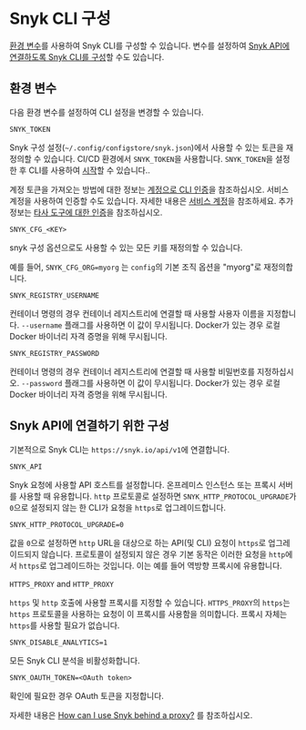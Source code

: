 # Snyk CLI 구성

[환경 변수](snyk-cli.md#undefined)를 사용하여 Snyk CLI를 구성할 수 있습니다. 변수를 설정하여 [Snyk API에 연결하도록 Snyk CLI를 구성](snyk-cli.md#snyk-api)할 수도 있습니다.

## 환경 변수

다음 환경 변수를 설정하여 CLI 설정을 변경할 수 있습니다.

`SNYK_TOKEN`

Snyk 구성 설정(`~/.config/configstore/snyk.json`)에서 사용할 수 있는 토큰을 재정의할 수 있습니다. CI/CD 환경에서 `SNYK_TOKEN`을 사용합니다. `SNYK_TOKEN`을 설정한 후 CLI를 사용하여 [시작](cli.md)할 수 있습니다..

계정 토큰을 가져오는 방법에 대한 정보는 [계정으로 CLI 인증](cli-4.md)을 참조하십시오. 서비스 계정을 사용하여 인증할 수도 있습니다. 자세한 내용은 [서비스 계정](../integrations/managing-integrations/service-accounts.md)을 참조하세요. 추가 정보는 [타사 도구에 대한 인증](../user-and-group-management/authentication/authentication-for-third-party-tools.md)을 참조하십시오.

`SNYK_CFG_<KEY>`

snyk 구성 옵션으로도 사용할 수 있는 모든 키를 재정의할 수 있습니다.

예를 들어, `SNYK_CFG_ORG=myorg` 는 `config`의 기본 조직 옵션을 "myorg"로 재정의합니다.

`SNYK_REGISTRY_USERNAME`

컨테이너 명령의 경우 컨테이너 레지스트리에 연결할 때 사용할 사용자 이름을 지정합니다. `--username` 플래그를 사용하면 이 값이 무시됩니다. Docker가 있는 경우 로컬 Docker 바이너리 자격 증명을 위해 무시됩니다.

`SNYK_REGISTRY_PASSWORD`

컨테이너 명령의 경우 컨테이너 레지스트리에 연결할 때 사용할 비밀번호를 지정하십시오. `--password` 플래그를 사용하면 이 값이 무시됩니다. Docker가 있는 경우 로컬 Docker 바이너리 자격 증명을 위해 무시됩니다.

## Snyk API에 연결하기 위한 구성

기본적으로 Snyk CLI는 `https://snyk.io/api/v1`에 연결합니다.

`SNYK_API`

Snyk 요청에 사용할 API 호스트를 설정합니다. 온프레미스 인스턴스 또는 프록시 서버를 사용할 때 유용합니다. `http` 프로토콜로 설정하면 `SNYK_HTTP_PROTOCOL_UPGRADE`가 `0`으로 설정되지 않는 한 CLI가 요청을 `https`로 업그레이드합니다.

`SNYK_HTTP_PROTOCOL_UPGRADE=0`

값을 `0`으로 설정하면 `http` URL을 대상으로 하는 API(및 CLI) 요청이 `https`로 업그레이드되지 않습니다. 프로토콜이 설정되지 않은 경우 기본 동작은 이러한 요청을 `http`에서 `https`로 업그레이드하는 것입니다. 이는 예를 들어 역방향 프록시에 유용합니다.

`HTTPS_PROXY` and `HTTP_PROXY`

`https` 및 `http` 호출에 사용할 프록시를 지정할 수 있습니다. `HTTPS_PROXY`의 `https`는 `https` 프로토콜을 사용하는 요청이 이 프록시를 사용함을 의미합니다. 프록시 자체는 `https`를 사용할 필요가 없습니다.

`SNYK_DISABLE_ANALYTICS=1`

모든 Snyk CLI 분석을 비활성화합니다.

`SNYK_OAUTH_TOKEN=<OAuth token>`

확인에 필요한 경우 OAuth 토큰을 지정합니다.

자세한 내용은 [How can I use Snyk behind a proxy?](https://support.snyk.io/hc/en-us/articles/360000925358-How-can-I-use-Snyk-behind-a-proxy-) 를 참조하십시오.
